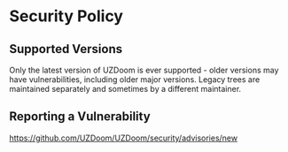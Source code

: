 # Security Policy

## Supported Versions

Only the latest version of UZDoom is ever supported - older versions may have vulnerabilities, including older major versions. Legacy trees are maintained separately and sometimes by a different maintainer.

## Reporting a Vulnerability

https://github.com/UZDoom/UZDoom/security/advisories/new
